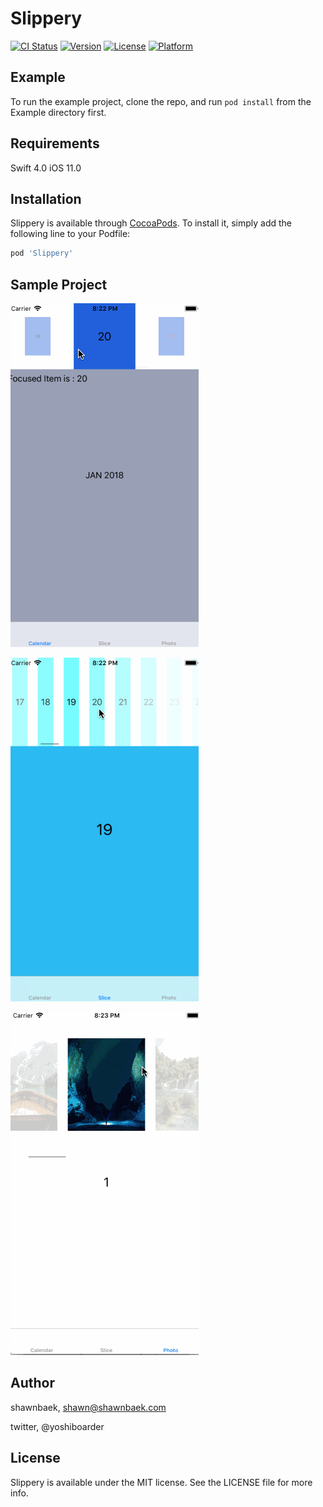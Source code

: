 # Slippery

[![CI Status](http://img.shields.io/travis/shawnbaek/Slippery.svg?style=flat)](https://travis-ci.org/shawnbaek/Slippery)
[![Version](https://img.shields.io/cocoapods/v/Slippery.svg?style=flat)](http://cocoapods.org/pods/Slippery)
[![License](https://img.shields.io/cocoapods/l/Slippery.svg?style=flat)](http://cocoapods.org/pods/Slippery)
[![Platform](https://img.shields.io/cocoapods/p/Slippery.svg?style=flat)](http://cocoapods.org/pods/Slippery)

## Example

To run the example project, clone the repo, and run `pod install` from the Example directory first.

## Requirements

Swift 4.0
iOS 11.0

## Installation

Slippery is available through [CocoaPods](http://cocoapods.org). To install
it, simply add the following line to your Podfile:

```ruby
pod 'Slippery'
```

## Sample Project

![Calendar View](./Images/calendar.gif)

![SliceNumver View](./images/slice.gif)

![Photo View](./images/photo.gif)

## Author

shawnbaek, shawn@shawnbaek.com

twitter, @yoshiboarder

## License

Slippery is available under the MIT license. See the LICENSE file for more info.
